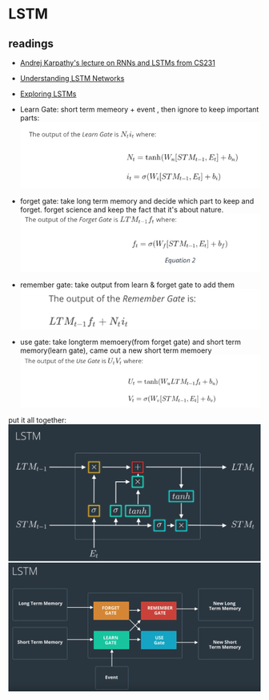 # LSTM

## readings
- [Andrej Karpathy's lecture on RNNs and LSTMs from CS231](https://www.youtube.com/watch?v=iX5V1WpxxkY)
- [Understanding LSTM Networks](http://colah.github.io/posts/2015-08-Understanding-LSTMs/)
- [Exploring LSTMs](http://blog.echen.me/2017/05/30/exploring-lstms/)

- Learn Gate: short term memeory + event , then ignore to keep important parts:
![alt text](./images/learn_gate.png "LSTM Learn Gate")
- forget gate: take long term memory and decide which part to keep and forget. forget science and keep the fact that it's about nature.
![alt text](./images/forget_gate.png "LSTM Forget Gate")
- remember gate: take output from learn & forget gate to add them
![alt text](./images/remember_gate.png "LSTM remember_gate")
- use gate: take longterm memoery(from forget gate) and short term memory(learn gate), came out a new short term memoery
![alt text](./images/user_gate.png "LSTM user_gate")


put it all together:
![alt text](./images/lstm_func.png "LSTM lstm_func")
![alt text](./images/lstm_diagram.png "LSTM lstm_diagram")
